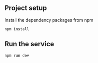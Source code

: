 ## Project setup

Install the dependency packages from npm
``` 
npm install
```

## Run the service
```
npm run dev
```
